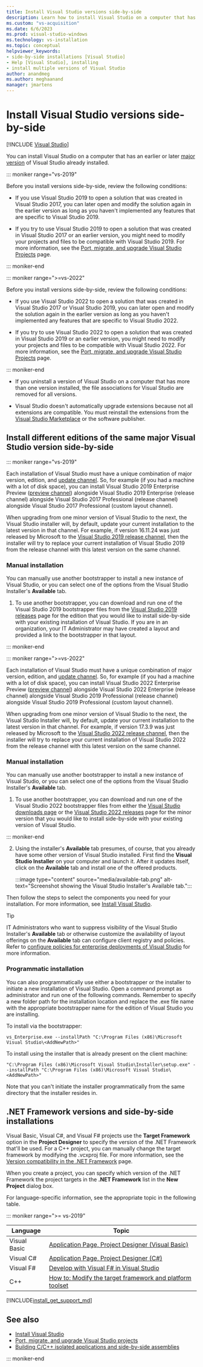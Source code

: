 ```yaml
---
title: Install Visual Studio versions side-by-side
description: Learn how to install Visual Studio on a computer that has an earlier or later version of Visual Studio already installed.
ms.custom: "vs-acquisition"
ms.date: 6/6/2023
ms.prod: visual-studio-windows
ms.technology: vs-installation
ms.topic: conceptual
helpviewer_keywords:
- side-by-side installations [Visual Studio]
- Help [Visual Studio], installing
- install multiple versions of Visual Studio
author: anandmeg
ms.author: meghaanand
manager: jmartens
---
```

# Install Visual Studio versions side-by-side

 [!INCLUDE [Visual Studio](~/includes/applies-to-version/vs-windows-only.md)]

You can install Visual Studio on a computer that has an earlier or later [major version](/visualstudio/productinfo/release-rhythm#determining-your-product-edition-version-and-channel) of Visual Studio already installed.

::: moniker range="vs-2019"

Before you install versions side-by-side, review the following conditions:

* If you use Visual Studio 2019 to open a solution that was created in Visual Studio 2017, you can later open and modify the solution again in the earlier version as long as you haven't implemented any features that are specific to Visual Studio 2019.

* If you try to use Visual Studio 2019 to open a solution that was created in Visual Studio 2017 or an earlier version, you might need to modify your projects and files to be compatible with Visual Studio 2019. For more information, see the [Port, migrate, and upgrade Visual Studio Projects](../porting/port-migrate-and-upgrade-visual-studio-projects.md) page.

::: moniker-end

::: moniker range=">=vs-2022"

Before you install versions side-by-side, review the following conditions:

* If you use Visual Studio 2022 to open a solution that was created in Visual Studio 2017 or Visual Studio 2019, you can later open and modify the solution again in the earlier version as long as you haven't implemented any features that are specific to Visual Studio 2022.

* If you try to use Visual Studio 2022 to open a solution that was created in Visual Studio 2019 or an earlier version, you might need to modify your projects and files to be compatible with Visual Studio 2022. For more information, see the [Port, migrate, and upgrade Visual Studio Projects](../porting/port-migrate-and-upgrade-visual-studio-projects.md) page.

::: moniker-end

* If you uninstall a version of Visual Studio on a computer that has more than one version installed, the file associations for Visual Studio are removed for all versions.

* Visual Studio doesn't automatically upgrade extensions because not all extensions are compatible. You must reinstall the extensions from the [Visual Studio Marketplace](https://marketplace.visualstudio.com/) or the software publisher.

## Install different editions of the same major Visual Studio version side-by-side

::: moniker range="vs-2019"

Each installation of Visual Studio must have a unique combination of major version, edition, and [update channel](/visualstudio/install/update-visual-studio?view=vs-2019&preserve-view=true#configure-source-location-of-updates). So, for example (if you had a machine with a lot of disk space), you can install Visual Studio 2019 Enterprise Preview ([preview channel](/visualstudio/productinfo/release-rhythm)) alongside Visual Studio 2019 Enterprise (release channel) alongside Visual Studio 2017 Professional (release channel) alongside Visual Studio 2017 Professional (custom layout channel).

When upgrading from one minor version of Visual Studio to the next, the Visual Studio installer will, by default, update your current installation to the latest version in that channel. For example, if version 16.11.24 was just released by Microsoft to the [Visual Studio 2019 release channel](/visualstudio/productinfo/release-rhythm), then the installer will try to replace your current installation of Visual Studio 2019 from the release channel with this latest version on the same channel. 

### Manual installation

You can manually use another bootstrapper to install a new instance of Visual Studio, or you can select one of the options from the Visual Studio Installer's **Available** tab.  

1. To use another bootstrapper, you can download and run one of the Visual Studio 2019 bootstrapper files from the [Visual Studio 2019 releases](/visualstudio/releases/2019/history#installing-an-earlier-release) page for the edition that you would like to install side-by-side with your existing installation of Visual Studio. If you are in an organization, your IT Administrator may have created a layout and provided a link to the bootstrapper in that layout.

::: moniker-end

::: moniker range=">=vs-2022"

Each installation of Visual Studio must have a unique combination of major version, edition, and [update channel](/visualstudio/install/update-visual-studio?view=vs-2022&preserve-view=true#configure-source-location-of-updates-1). So, for example (if you had a machine with a lot of disk space), you can install Visual Studio 2022 Enterprise Preview ([preview channel](/visualstudio/productinfo/release-rhythm)) alongside Visual Studio 2022 Enterprise (release channel) alongside Visual Studio 2019 Professional (release channel) alongside Visual Studio 2019 Professional (custom layout channel).

When upgrading from one minor version of Visual Studio to the next, the Visual Studio Installer will, by default, update your current installation to the latest version in that channel. For example, if version 17.3.9 was just released by Microsoft to the [Visual Studio 2022 release channel](/visualstudio/productinfo/release-rhythm), then the installer will try to replace your current installation of Visual Studio 2022 from the release channel with this latest version on the same channel. 

### Manual installation

You can manually use another bootstrapper to install a new instance of Visual Studio, or you can select one of the options from the Visual Studio Installer's **Available** tab.  

1. To use another bootstrapper, you can download and run one of the Visual Studio 2022 bootstrapper files from either the [Visual Studio downloads page](https://visualstudio.microsoft.com/downloads/?cid=learn-onpage-download-cta) or the [Visual Studio 2022 releases](/visualstudio/releases/2022/release-history#release-dates-and-build-numbers) page for the minor version that you would like to install side-by-side with your existing version of Visual Studio.

::: moniker-end

2. Using the installer's **Available** tab presumes, of course, that you already have some other version of Visual Studio installed. First find the **Visual Studio Installer** on your computer and launch it. After it updates itself, click on the **Available** tab and install one of the offered products. 

    :::image type="content" source="media/available-tab.png" alt-text="Screenshot showing the Visual Studio Installer's Available tab.":::


Then follow the steps to select the components you need for your installation. For more information, see [Install Visual Studio](install-visual-studio.md#step-4---choose-workloads).

> [!TIP]
> IT Administrators who want to suppress visibility of the Visual Studio Installer's **Available** tab or otherwise customize the availability of layout offerings on the **Available** tab can configure client registry and policies. Refer to [configure policies for enterprise deployments of Visual Studio](/visualstudio/install/configure-policies-for-enterprise-deployments) for more information. 
     
### Programmatic installation

You can also programmatically use either a bootstrapper or the installer to initiate a new installation of Visual Studio. Open a command prompt as administrator and run one of the following commands. Remember to specify a new folder path for the installation location and replace the .exe file name with the appropriate bootstrapper name for the edition of Visual Studio you are installing. 

To install via the bootstrapper:

   ```shell
   vs_Enterprise.exe --installPath "C:\Program Files (x86)\Microsoft Visual Studio\<AddNewPath>"
   ```

To install using the installer that is already present on the client machine:

   ```shell
 "C:\Program Files (x86)\Microsoft Visual Studio\Installer\setup.exe" --installPath "C:\Program Files (x86)\Microsoft Visual Studio\<AddNewPath>"
   ```

Note that you can't initiate the installer programmatically from the same directory that the installer resides in.

## .NET Framework versions and side-by-side installations

Visual Basic, Visual C#, and Visual F# projects use the **Target Framework** option in the **Project Designer** to specify the version of the .NET Framework that'll be used. For a C++ project, you can manually change the target framework by modifying the .vcxproj file. For more information, see the [Version compatibility in the .NET Framework](/dotnet/framework/migration-guide/version-compatibility) page.

When you create a project, you can specify which version of the .NET Framework the project targets in the **.NET Framework** list in the **New Project** dialog box.

For language-specific information, see the appropriate topic in the following table.

::: moniker range=">= vs-2019"

| Language     | Topic                                                                                                                           |
|--------------|---------------------------------------------------------------------------------------------------------------------------------|
| Visual Basic | [Application Page, Project Designer (Visual Basic)](../ide/reference/application-page-project-designer-visual-basic.md)         |
| Visual C#    | [Application Page, Project Designer (C#)](../ide/reference/application-page-project-designer-csharp.md)                         |
| Visual F#    | [Develop with Visual F# in Visual Studio](../ide/fsharp-visual-studio.md)                                                       |
| C++          | [How to: Modify the target framework and platform toolset](/cpp/build/how-to-modify-the-target-framework-and-platform-toolset/) |

[!INCLUDE[install_get_support_md](includes/install_get_support_md.md)]

## See also

* [Install Visual Studio](install-visual-studio.md)
* [Port, migrate, and upgrade Visual Studio projects](../porting/port-migrate-and-upgrade-visual-studio-projects.md)
* [Building C/C++ isolated applications and side-by-side assemblies](/cpp/build/building-c-cpp-isolated-applications-and-side-by-side-assemblies/)

::: moniker-end
